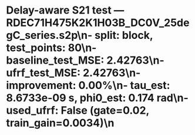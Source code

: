 # Delay-aware S21 test — RDEC71H475K2K1H03B_DC0V_25degC_series.s2p\n- split: block, test_points: 80\n- baseline_test_MSE: 2.42763\n- ufrf_test_MSE: 2.42763\n- improvement: 0.00%\n- tau_est: 8.6733e-09 s, phi0_est: 0.174 rad\n- used_ufrf: False (gate=0.02, train_gain=0.0034)\n